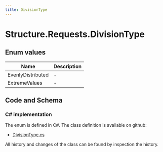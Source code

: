 ```yaml
---
title: DivisionType
---
```


# Structure.Requests.DivisionType



## Enum values

| Name            | Description                                                    |
|-----------------|----------------------------------------------------------------|
| EvenlyDistributed |  -  |
| ExtremeValues |  -  |


## Code and Schema

### C# implementation

The enum is defined in C#. The class definition is available on github:

- [DivisionType.cs](https://github.com/BHoM/BHoM/blob/develop/Structure_oM/Requests/Enum/DivisionType.cs)

All history and changes of the class can be found by inspection the history.
